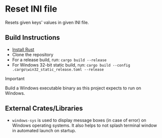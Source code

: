 # Reset INI file  
Resets given keys' values in given INI file.

## Build Instructions
* [Install Rust](https://www.rust-lang.org/tools/install)
* Clone the repository
* For a release build, run: `cargo build --release`
* For Windows 32-bit static build, run: `cargo build --config .cargo\win32_static_release.toml --release`
> [!IMPORTANT]
> Build a Windows executable binary as this project expects to run on Windows.

## External Crates/Libraries  
* `windows-sys` is used to display message boxes (in case of error) on Windows operating systems. It also helps to not splash terminal window in automated launch on startup.
